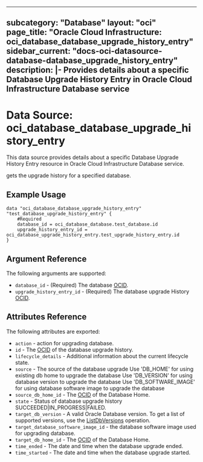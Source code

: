 
---
subcategory: "Database"
layout: "oci"
page_title: "Oracle Cloud Infrastructure: oci_database_database_upgrade_history_entry"
sidebar_current: "docs-oci-datasource-database-database_upgrade_history_entry"
description: |-
  Provides details about a specific Database Upgrade History Entry in Oracle Cloud Infrastructure Database service
---

# Data Source: oci_database_database_upgrade_history_entry
This data source provides details about a specific Database Upgrade History Entry resource in Oracle Cloud Infrastructure Database service.

gets the upgrade history for a specified database.


## Example Usage

```hcl
data "oci_database_database_upgrade_history_entry" "test_database_upgrade_history_entry" {
	#Required
	database_id = oci_database_database.test_database.id
	upgrade_history_entry_id = oci_database_upgrade_history_entry.test_upgrade_history_entry.id
}
```

## Argument Reference

The following arguments are supported:

* `database_id` - (Required) The database [OCID](https://docs.cloud.oracle.com/iaas/Content/General/Concepts/identifiers.htm).
* `upgrade_history_entry_id` - (Required) The database upgrade History [OCID](https://docs.cloud.oracle.com/iaas/Content/General/Concepts/identifiers.htm).


## Attributes Reference

The following attributes are exported:

* `action` - action for upgrading database.
* `id` - The [OCID](https://docs.cloud.oracle.com/iaas/Content/General/Concepts/identifiers.htm) of the database upgrade history.
* `lifecycle_details` - Additional information about the current lifecycle state.
* `source` - The source of the database upgrade Use 'DB_HOME' for using existing db home to upgrade the database Use 'DB_VERSION' for using database version to upgrade the database Use 'DB_SOFTWARE_IMAGE' for using database software image to upgrade the database 
* `source_db_home_id` - The [OCID](https://docs.cloud.oracle.com/iaas/Content/General/Concepts/identifiers.htm) of the Database Home.
* `state` - Status of database upgrade history SUCCEEDED|IN_PROGRESS|FAILED.
* `target_db_version` - A valid Oracle Database version. To get a list of supported versions, use the [ListDbVersions](https://docs.cloud.oracle.com/iaas/api/#/en/database/20160918/DbVersionSummary/ListDbVersions) operation.
* `target_database_software_image_id` - the database software image used for upgrading database.
* `target_db_home_id` - The [OCID](https://docs.cloud.oracle.com/iaas/Content/General/Concepts/identifiers.htm) of the Database Home.
* `time_ended` - The date and time when the database upgrade ended.
* `time_started` - The date and time when the database upgrade started.

